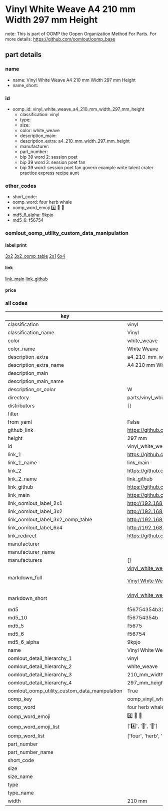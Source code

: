 # Vinyl White Weave A4 210 mm Width 297 mm Height  

note: This is part of OOMP the Oopen Organization Method For Parts. For more details: https://github.com/oomlout/oomp_base

##  part details
  







### name
* name: Vinyl White Weave A4 210 mm Width 297 mm Height
* name_short: 
### id
* oomp_id: vinyl_white_weave_a4_210_mm_width_297_mm_height
  * classification: vinyl
  * type: 
  * size: 
  * color: white_weave
  * description_main: 
  * description_extra: a4_210_mm_width_297_mm_height
  * manufacturer: 
  * part_number: 
  * bip 39 word 2: session poet
  * bip 39 word 3: session poet fan
  * bip 39 word: session poet fan govern example write talent crater practice express recipe aunt

### other_codes
* short_code: 
* oomp_word: four herb whale
* oomp_word_emoji :four: :herb: :whale:
* md5_6_alpha: 9kpjo
* md5_6: f56754






### oomlout_oomp_utility_custom_data_manipulation
#### label print
[3x2](http://192.168.1.245:1112/?label=oomp%209kpjo)
[3x2_oomp_table](http://192.168.1.108:1112/?label=oomp%209kpjo)
[2x1](http://192.168.1.242:1112/?label=oomp%209kpjo)
[6x4](http://192.168.1.55:1112/?label=oomp%209kpjo)    

#### link

[link_main](https://github.com/oomlout/oomlout_oomp_version_1_messy/tree/main/parts/vinyl_white_weave_a4_210_mm_width_297_mm_height) [link_github](https://github.com/oomlout/oomlout_oomp_version_1_messy/tree/main/parts/vinyl_white_weave_a4_210_mm_width_297_mm_height)                             

#### price







### all codes 
| key | value |  
| --- | --- |  
| classification | vinyl |  
| classification_name | Vinyl |  
| color | white_weave |  
| color_name | White Weave |  
| description_extra | a4_210_mm_width_297_mm_height |  
| description_extra_name | A4 210 mm Width 297 mm Height |  
| description_main |  |  
| description_main_name |  |  
| description_or_color | W  |  
| directory | parts/vinyl_white_weave_a4_210_mm_width_297_mm_height |  
| distributors | [] |  
| filter |  |  
| from_yaml | False |  
| github_link | https://github.com/oomlout/oomlout_oomp_part_src/tree/main/parts/vinyl_white_weave_a4_210_mm_width_297_mm_height |  
| height | 297 mm |  
| id | vinyl_white_weave_a4_210_mm_width_297_mm_height |  
| link_1 | https://github.com/oomlout/oomlout_oomp_version_1_messy/tree/main/parts/vinyl_white_weave_a4_210_mm_width_297_mm_height |  
| link_1_name | link_main |  
| link_2 | https://github.com/oomlout/oomlout_oomp_version_1_messy/tree/main/parts/vinyl_white_weave_a4_210_mm_width_297_mm_height |  
| link_2_name | link_github |  
| link_github | https://github.com/oomlout/oomlout_oomp_version_1_messy/tree/main/parts/vinyl_white_weave_a4_210_mm_width_297_mm_height |  
| link_main | https://github.com/oomlout/oomlout_oomp_version_1_messy/tree/main/parts/vinyl_white_weave_a4_210_mm_width_297_mm_height |  
| link_oomlout_label_2x1 | http://192.168.1.242:1112/?label=oomp%209kpjo |  
| link_oomlout_label_3x2 | http://192.168.1.245:1112/?label=oomp%209kpjo |  
| link_oomlout_label_3x2_oomp_table | http://192.168.1.108:1112/?label=oomp%209kpjo |  
| link_oomlout_label_6x4 | http://192.168.1.55:1112/?label=oomp%209kpjo |  
| link_redirect | https://github.com/oomlout/oomlout_oomp_version_1_messy/tree/main/parts/vinyl_white_weave_a4_210_mm_width_297_mm_height |  
| manufacturer |  |  
| manufacturer_name |  |  
| manufacturers | [] |  
| markdown_full | [vinyl_white_weave_a4_210_mm_width_297_mm_height](none)<br>[](none)<br>[Vinyl White Weave A4 210 Mm Width 297 Mm Height](none)<br><br> |  
| markdown_short | [vinyl_white_weave_a4_210_mm_width_297_mm_height](none)<br><br> |  
| md5 | f56754354b329baffa273650a5a9ce22 |  
| md5_10 | f56754354b |  
| md5_5 | f5675 |  
| md5_6 | f56754 |  
| md5_6_alpha | 9kpjo |  
| name | Vinyl White Weave A4 210 mm Width 297 mm Height |  
| oomlout_detail_hierarchy_1 | vinyl |  
| oomlout_detail_hierarchy_2 | white_weave |  
| oomlout_detail_hierarchy_3 | 210_mm_width |  
| oomlout_detail_hierarchy_4 | 297_mm_height |  
| oomlout_oomp_utility_custom_data_manipulation | True |  
| oomp_key | oomp_vinyl_white_weave_a4_210_mm_width_297_mm_height |  
| oomp_word | four herb whale |  
| oomp_word_emoji | :four: :herb: :whale: |  
| oomp_word_emoji_list | [':four:', ':herb:', ':whale:'] |  
| oomp_word_list | ['four', 'herb', 'whale'] |  
| part_number |  |  
| part_number_name |  |  
| short_code |  |  
| size |  |  
| size_name |  |  
| type |  |  
| type_name |  |  
| width | 210 mm |  
